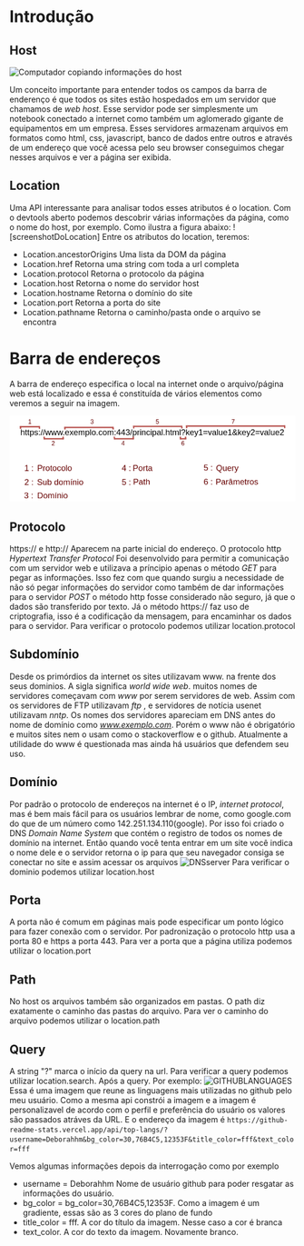 # Introdução 

## Host 
![Computador copiando informações do host](https://media0.giphy.com/media/9igGG6KxpY0eY0Sr5u/giphy.gif?cid=ecf05e47iqjttkz0cm3y0eozvxohdp11woa6wqtg0lf1v6ly&rid=giphy.gif&ct=g)

Um conceito importante para entender todos os campos da barra de enderenço é que todos os sites estão hospedados em um servidor que chamamos de *web host*. Esse servidor pode ser simplesmente um notebook conectado a internet como também um aglomerado gigante de equipamentos em um empresa. Esses servidores armazenam arquivos em formatos como html, css, javascript, banco de dados entre outros e através de um endereço que você acessa pelo seu browser conseguimos chegar nesses arquivos e ver a página ser exibida. 

## Location 
Uma API interessante para analisar todos esses atributos é o location. Com o devtools aberto podemos descobrir várias informações da página, como o nome do host, por exemplo. Como ilustra a figura abaixo: 
![screenshotDoLocation]
Entre os atributos do location, teremos: 
- Location.ancestorOrigins
	Uma lista da DOM da página 
- Location.href
	Retorna uma string com toda a url completa 
- Location.protocol
	Retorna o protocolo da página 
- Location.host
	Retorna o nome do servidor host 
- Location.hostname
	Retorna o domínio do site 
- Location.port
	Retorna a porta do site
- Location.pathname
	Retorna o caminho/pasta onde o arquivo se encontra 
# Barra de endereços 

A barra de endereço especifica o local na internet onde o arquivo/página web está localizado e essa é constituída de vários elementos como veremos a seguir na imagem. 

![Barra de Ferramentas atributos](images/URL.drawio.png)
	
## Protocolo 

https:// e http:// Aparecem na parte inicial do endereço. O protocolo http *Hypertext Transfer Protocol* Foi desenvolvido para permitir a comunicação com um servidor web e utilizava a príncipio apenas o método *GET* para pegar as informações. Isso fez com que quando surgiu a necessidade de não só pegar informações do servidor como também de dar informações para o servidor *POST* o método http fosse considerado não seguro, já que o dados são transferido por texto. Já o método https:// faz uso de criptografia, isso é a codificação da mensagem, para encaminhar os dados para o servidor. Para verificar o protocolo podemos utilizar location.protocol

## Subdomínio

Desde os primórdios da internet os sites utilizavam www. na frente dos seus dominios. A sigla significa *world wide web*. muitos nomes de servidores começavam com *www* por serem servidores de web. Assim com os servidores de FTP utilizavam *ftp* , e servidores de notícia usenet utilizavam *nntp*. Os nomes dos servidores apareciam em DNS antes do nome de domínio como *www.exemplo.com*. Porém o www não é obrigatório e muitos sites nem o usam como o stackoverflow e o github. Atualmente a utilidade do www é questionada mas ainda há usuários que defendem seu uso.

## Domínio 
Por padrão o protocolo de endereços na internet é o IP, *internet protocol*, mas é bem mais fácil para os usuários lembrar de nome, como google.com do que de um número como 142.251.134.110(google). Por isso foi criado o DNS *Domain Name System* que contém o registro de todos os nomes de domínio na internet. Então quando você tenta entrar em um site você indica o nome dele e o servidor retorna o ip para que seu navegador consiga se conectar no site e assim acessar os arquivos 
![DNSserver](https://pessoatech.com.br/wp-content/uploads/2020/02/DNS-Server.png)
Para verificar o dominio podemos utilizar location.host

## Porta
A porta não é comum em páginas mais pode especificar um ponto lógico para fazer conexão com o servidor. Por padronização o protocolo http usa a porta 80 e https a porta 443. Para ver a porta que a página utiliza podemos utilizar o location.port

## Path 

No host os arquivos também são organizados em pastas. O path diz exatamente o caminho das pastas do arquivo. Para ver o caminho do arquivo podemos utilizar o location.path

## Query 

A string "?" marca o início da query na url. Para verificar a query podemos utilizar location.search. Após a query. Por exemplo:
![GITHUBLANGUAGES](https://github-readme-stats.vercel.app/api/top-langs/?username=Deborahhm&bg_color=30,76B4C5,12353F&title_color=fff&text_color=fff)
Essa é uma imagem que reune as linguagens mais utilizadas no github pelo meu usuário. Como a mesma api constrói a imagem e a imagem é personalizavel de acordo com o perfil e preferência do usuário os valores são passados atráves da URL. E o endereço da imagem é 
`https://github-readme-stats.vercel.app/api/top-langs/?username=Deborahhm&bg_color=30,76B4C5,12353F&title_color=fff&text_color=fff`

Vemos algumas informações depois da interrogação como por exemplo 
- username = Deborahhm 
	Nome de usuário github para poder resgatar as informações do usuário.
- bg_color = bg_color=30,76B4C5,12353F. 
	Como a imagem é um gradiente, essas são as 3 cores do plano de fundo 
- title_color = fff. 
	A cor do título da imagem. Nesse caso a cor é branca 
- text_color. 
	A cor do texto da imagem. Novamente branco. 